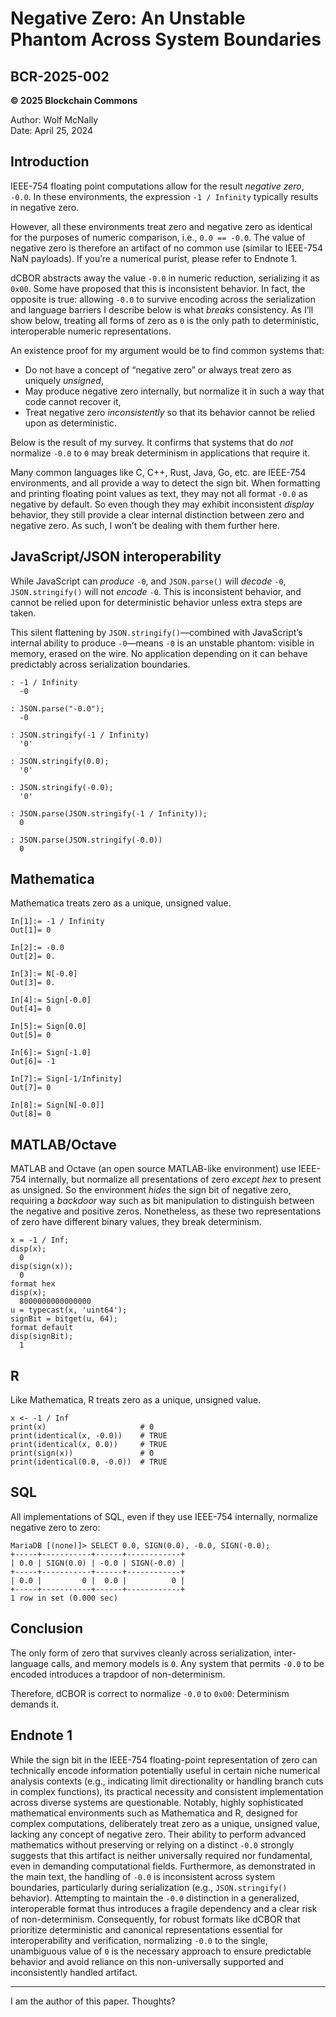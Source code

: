 # Negative Zero: An Unstable Phantom Across System Boundaries

## BCR-2025-002

**© 2025 Blockchain Commons**

Author: Wolf McNally\
Date: April 25, 2024

## Introduction

IEEE-754 floating point computations allow for the result *negative zero*, `-0.0`. In these environments, the expression `-1 / Infinity` typically results in negative zero.

However, all these environments treat zero and negative zero as identical for the purposes of numeric comparison, i.e., `0.0 == -0.0`. The value of negative zero is therefore an artifact of no common use (similar to IEEE-754 NaN payloads). If you’re a numerical purist, please refer to Endnote 1.

dCBOR abstracts away the value `-0.0` in numeric reduction, serializing it as `0x00`. Some have proposed that this is inconsistent behavior. In fact, the opposite is true: allowing `-0.0` to survive encoding across the serialization and language barriers I describe below is what *breaks* consistency. As I’ll show below, treating all forms of zero as `0` is the only path to deterministic, interoperable numeric representations.

An existence proof for my argument would be to find common systems that:

- Do not have a concept of “negative zero” or always treat zero as uniquely *unsigned*,
- May produce negative zero internally, but normalize it in such a way that code cannot recover it,
- Treat negative zero *inconsistently* so that its behavior cannot be relied upon as deterministic.

Below is the result of my survey. It confirms that systems that do *not* normalize `-0.0` to `0` may break determinism in applications that require it.

Many common languages like C, C++, Rust, Java, Go, etc. are IEEE-754 environments, and all provide a way to detect the sign bit. When formatting and printing floating point values as text, they may not all format `-0.0` as negative by default. So even though they may exhibit inconsistent *display* behavior, they still provide a clear internal distinction between zero and negative zero. As such, I won’t be dealing with them further here.

## JavaScript/JSON interoperability

While JavaScript can *produce* `-0`, and `JSON.parse()` will *decode* `-0`, `JSON.stringify()` will not *encode* `-0`. This is inconsistent behavior, and cannot be relied upon for deterministic behavior unless extra steps are taken.

This silent flattening by `JSON.stringify()`—combined with JavaScript’s internal ability to produce `-0`—means `-0` is an unstable phantom: visible in memory, erased on the wire. No application depending on it can behave predictably across serialization boundaries.

```
: -1 / Infinity
  -0

: JSON.parse("-0.0");
  -0

: JSON.stringify(-1 / Infinity)
  '0'

: JSON.stringify(0.0);
  '0'

: JSON.stringify(-0.0);
  '0'

: JSON.parse(JSON.stringify(-1 / Infinity));
  0

: JSON.parse(JSON.stringify(-0.0))
  0
```

## Mathematica

Mathematica treats zero as a unique, unsigned value.

```
In[1]:= -1 / Infinity
Out[1]= 0

In[2]:= -0.0
Out[2]= 0.

In[3]:= N[-0.0]
Out[3]= 0.

In[4]:= Sign[-0.0]
Out[4]= 0

In[5]:= Sign[0.0]
Out[5]= 0

In[6]:= Sign[-1.0]
Out[6]= -1

In[7]:= Sign[-1/Infinity]
Out[7]= 0

In[8]:= Sign[N[-0.0]]
Out[8]= 0
```

## MATLAB/Octave

MATLAB and Octave (an open source MATLAB-like environment) use IEEE-754 internally, but normalize all presentations of zero *except hex* to present as unsigned. So the environment *hides* the sign bit of negative zero, requiring a *backdoor* way such as bit manipulation to distinguish between the negative and positive zeros. Nonetheless, as these two representations of zero have different binary values, they break determinism.

```
x = -1 / Inf;
disp(x);
  0
disp(sign(x));
  0
format hex
disp(x);
  8000000000000000
u = typecast(x, 'uint64');
signBit = bitget(u, 64);
format default
disp(signBit);
  1
```

## R

Like Mathematica, R treats zero as a unique, unsigned value.

```
x <- -1 / Inf
print(x)                     # 0
print(identical(x, -0.0))    # TRUE
print(identical(x, 0.0))     # TRUE
print(sign(x))               # 0
print(identical(0.0, -0.0))  # TRUE
```

## SQL

All implementations of SQL, even if they use IEEE-754 internally, normalize negative zero to zero:

```
MariaDB [(none)]> SELECT 0.0, SIGN(0.0), -0.0, SIGN(-0.0);
+-----+-----------+------+------------+
| 0.0 | SIGN(0.0) | -0.0 | SIGN(-0.0) |
+-----+-----------+------+------------+
| 0.0 |         0 |  0.0 |          0 |
+-----+-----------+------+------------+
1 row in set (0.000 sec)
```

## Conclusion

The only form of zero that survives cleanly across serialization, inter-language calls, and memory models is `0`. Any system that permits `-0.0` to be encoded introduces a trapdoor of non-determinism.

Therefore, dCBOR is correct to normalize `-0.0` to `0x00`: Determinism demands it.

## Endnote 1

While the sign bit in the IEEE-754 floating-point representation of zero can technically encode information potentially useful in certain niche numerical analysis contexts (e.g., indicating limit directionality or handling branch cuts in complex functions), its practical necessity and consistent implementation across diverse systems are questionable. Notably, highly sophisticated mathematical environments such as Mathematica and R, designed for complex computations, deliberately treat zero as a unique, unsigned value, lacking any concept of negative zero. Their ability to perform advanced mathematics without preserving or relying on a distinct `-0.0` strongly suggests that this artifact is neither universally required nor fundamental, even in demanding computational fields. Furthermore, as demonstrated in the main text, the handling of `-0.0` is inconsistent across system boundaries, particularly during serialization (e.g., `JSON.stringify()` behavior). Attempting to maintain the `-0.0` distinction in a generalized, interoperable format thus introduces a fragile dependency and a clear risk of non-determinism. Consequently, for robust formats like dCBOR that prioritize deterministic and canonical representations essential for interoperability and verification, normalizing `-0.0` to the single, unambiguous value of `0` is the necessary approach to ensure predictable behavior and avoid reliance on this non-universally supported and inconsistently handled artifact.

---

I am the author of this paper. Thoughts?
